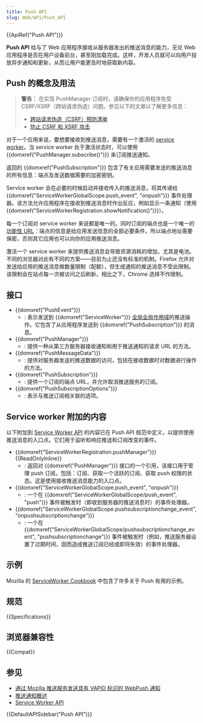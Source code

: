 ```yaml
---
title: Push API
slug: Web/API/Push_API
---
```


{{ApiRef("Push API")}}

**Push API** 给与了 Web 应用程序接收从服务器发出的推送消息的能力，无论 Web 应用程序是否在用户设备前台，甚至刚加载完成。这样，开发人员就可以向用户投放异步通知和更新，从而让用户能更及时地获取新内容。

## Push 的概念及用法

> **警告：** 在实现 PushManager 订阅时，请确保你的应用程序免受 CSRF/XSRF（跨站请求伪造）问题。参见以下的文章以了解更多信息：
>
> - [跨站请求伪造（CSRF）预防清单](https://cheatsheetseries.owasp.org/cheatsheets/Cross-Site_Request_Forgery_Prevention_Cheat_Sheet.html)
> - [防止 CSRF 和 XSRF 攻击](https://blog.codinghorror.com/preventing-csrf-and-xsrf-attacks/)

对于一个应用来说，要想要接收到推送消息，需要有一个激活的 [service worker](/zh-CN/docs/Web/API/Service_Worker_API)。当 service worker 处于激活状态时，可以使用 {{domxref("PushManager.subscribe()")}} 来订阅推送通知。

返回的 {{domxref("PushSubscription")}} 包含了有关应用需要发送的推送消息的所有信息：端点及发送数据需要的加密密钥。

Service worker 会在必要的时候启动并接收传入的推送消息，将其传递给 {{domxref("ServiceWorkerGlobalScope.push_event", "onpush")}} 事件处理器。该方法允许应用程序在接收到推送消息时作出反应，例如显示一条通知（使用 {{domxref("ServiceWorkerRegistration.showNotification()")}}）。

每一个订阅对 service worker 来说都是唯一的。同时订阅的端点也是一个唯一的[功能性 URL](https://www.w3.org/TR/capability-urls/)：端点的信息是给应用发送信息的全部必要条件。所以端点地址需要保密，否则其它应用也可以向你的应用推送消息。

激活一个 service worker 来提供推送消息会导致资源消耗的增加，尤其是电池。不同的浏览器对此有不同的方案——目前为止还没有标准的机制。Firefox 允许对发送给应用的推送消息做数量限制（配额），但生成通知的推送消息不受此限制。该限制会在站点每一次被访问之后刷新。相比之下，Chrome 选择不作限制。

## 接口

- {{domxref("PushEvent")}}
  - : 表示发送到 {{domxref("ServiceWorker")}} [全局全局作用域](/zh-CN/docs/Web/API/ServiceWorkerGlobalScope)的推送操作。它包含了从应用程序发送到 {{domxref("PushSubscription")}} 的消息。
- {{domxref("PushManager")}}
  - : 提供一种从第三方服务器接收通知和用于推送通知的请求 URL 的方法。
- {{domxref("PushMessageData")}}
  - : 提供对服务器发送的推送数据的访问，包括在接收数据时对数据进行操作的方法。
- {{domxref("PushSubscription")}}
  - : 提供一个订阅的端点 URL，并允许取消推送服务的订阅。
- {{domxref("PushSubscriptionOptions")}}
  - : 表示与推送订阅相关联的选项。

## Service worker 附加的内容

以下附加到 [Service Worker API](/zh-CN/docs/Web/API/Service_Worker_API) 的内容已在 Push API 规范中定义，以提供使用推送消息的入口点。它们用于监听和响应推送和订阅改变的事件。

- {{domxref("ServiceWorkerRegistration.pushManager")}} {{ReadOnlyInline}}
  - : 返回对 {{domxref("PushManager")}} 接口的一个引用，该接口用于管理 push 订阅，包括：订阅、获取一个活跃的订阅、获取 push 权限的状态。这是使用接收推送消息能力的入口点。
- {{domxref("ServiceWorkerGlobalScope.push_event", "onpush")}}
  - : 一个在 {{domxref("ServiceWorkerGlobalScope/push_event", "push")}} 事件被触发时（即收到服务器的推送消息时）的事件处理器。
- {{domxref("ServiceWorkerGlobalScope.pushsubscriptionchange_event", "onpushsubscriptionchange")}}
  - : 一个在 {{domxref("ServiceWorkerGlobalScope/pushsubscriptionchange_event", "pushsubscriptionchange")}} 事件被触发时（例如，推送服务器设置了过期时间，因而造成推送订阅已经或即将失效）的事件处理器。

## 示例

Mozilla 的 [ServiceWorker Cookbook](https://github.com/mdn/serviceworker-cookbook/) 中包含了许多关于 Push 有用的示例。

## 规范

{{Specifications}}

## 浏览器兼容性

{{Compat}}

## 参见

- [通过 Mozilla 推送服务发送具有 VAPID 标识的 WebPush 通知](https://blog.mozilla.org/services/2016/08/23/sending-vapid-identified-webpush-notifications-via-mozillas-push-service/)
- [推送通知概述](https://web.dev/push-notifications-overview/)
- [Service Worker API](/zh-CN/docs/Web/API/Service_Worker_API)

{{DefaultAPISidebar("Push API")}}
